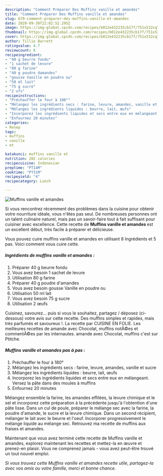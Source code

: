 ```yaml
---
description: "Comment Préparer Des Muffins vanille et amandes"
title: "Comment Préparer Des Muffins vanille et amandes"
slug: 679-comment-preparer-des-muffins-vanille-et-amandes
date: 2020-09-30T22:02:52.295Z
image: https://img-global.cpcdn.com/recipes/b012e432235cb17f/751x532cq70/muffins-vanille-et-amandes-photo-principale-de-la-recette.jpg
thumbnail: https://img-global.cpcdn.com/recipes/b012e432235cb17f/751x532cq70/muffins-vanille-et-amandes-photo-principale-de-la-recette.jpg
cover: https://img-global.cpcdn.com/recipes/b012e432235cb17f/751x532cq70/muffins-vanille-et-amandes-photo-principale-de-la-recette.jpg
author: Tillie Barrett
ratingvalue: 4.7
reviewcount: 6
recipeingredient:
- "40 g beurre fondu"
- "1 sachet de levure"
- "80 g farine"
- "40 g poudre damandes"
- "gousse Vanille en poudre ou"
- "50 ml lait"
- "75 g sucre"
- "2 ufs"
recipeinstructions:
- "Préchauffer le four à 180°"
- "Mélangez les ingrédients secs : farine, levure, amandes, vanille et sucre"
- "Mélangez les ingrédients liquides : beurre, lait, œufs"
- "Incorporez les ingrédients liquides et secs entre eux en mélangeant. Versez la pâte dans des moules à muffins"
- "Enfournez 20 minutes"
categories:
- Resep
tags:
- muffins
- vanille
- et

katakunci: muffins vanille et 
nutrition: 202 calories
recipecuisine: Indonesian
preptime: "PT14M"
cooktime: "PT31M"
recipeyield: "4"
recipecategory: Lunch

---
```



![Muffins vanille et amandes](https://img-global.cpcdn.com/recipes/b012e432235cb17f/751x532cq70/muffins-vanille-et-amandes-photo-principale-de-la-recette.jpg)

Si vous rencontrez récemment des problèmes dans la cuisine pour obtenir votre nourriture idéale, vous n'êtes pas seul. De nombreuses personnes ont un talent culinaire naturel, mais pas un savoir-faire tout à fait suffisant pour cuisiner avec excellence. Cette recette de <strong> Muffins vanille et amandes </strong> est un excellent début, très facile à préparer et délicieuse.

<!--inarticleads1-->

Vous pouvez cuire muffins vanille et amandes en utilisant 8 Ingrédients et 5 pas. Voici comment vous cuire cette.

##### Ingrédients de muffins vanille et amandes :

1. Préparer 40 g beurre fondu
1. Vous avez besoin 1 sachet de levure
1. Utilisation 80 g farine
1. Préparer 40 g poudre d&#39;amandes
1. Vous avez besoin gousse Vanille en poudre ou
1. Utilisation 50 ml lait
1. Vous avez besoin 75 g sucre
1. Utilisation 2 œufs


Cuisinez, savourez… puis si vous le souhaitez, partagez / déposez (ci-dessous) votre avis sur cette recette. Des muffins simples et rapides, mais très parfumés et savoureux !. La recette par CUISINE EN FOLIE. Les meilleures recettes de amande avec Chocolat, muffins notÃ©es et commentÃ©es par les internautes. amande avec Chocolat, muffins c&#39;est sur Ptitche. 

<!--inarticleads2-->

##### Muffins vanille et amandes pas à pas :

1. Préchauffer le four à 180°
1. Mélangez les ingrédients secs : farine, levure, amandes, vanille et sucre
1. Mélangez les ingrédients liquides : beurre, lait, œufs
1. Incorporez les ingrédients liquides et secs entre eux en mélangeant. Versez la pâte dans des moules à muffins
1. Enfournez 20 minutes


Mélangez ensemble la farine, les amandes effilées, la levure chimique et le sel et incorporez cette préparation à la précédente jusqu&#39;à l&#39;obtention d&#39;une pâte lisse. Dans un cul de poule, préparer le mélange sec avec la farine, la poudre d&#39;amande, le sucre et la levure chimique. Dans un second récipient, mélanger le lait avec le beurre et l&#39;oeuf. Incorporer progressivement le mélange liquide au mélange sec. Retrouvez ma recette de muffins aux fraises et amandes. 

<!--inarticleads1-->

<p>
Maintenant que vous avez terminé cette recette de Muffins vanille et amandes, explorez maintenant les recettes et mettez-la en œuvre et prenez-en plaisir. Vous ne comprenez jamais - vous avez peut-être trouvé un tout nouvel emploi.
</p>

<p>
<i>Si vous trouvez cette Muffins vanille et amandes recette utile, partagez-la avec vos amis ou votre famille, merci et bonne chance.</i>
</p>
